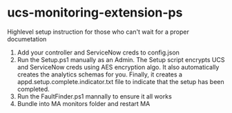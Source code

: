 # ucs-monitoring-extension-ps
 
Highlevel setup instruction for those who can't wait for a proper documetation 

1. Add your controller and ServiceNow creds to config.json 
2. Run the Setup.ps1 manually as an Admin. The Setup script encrypts UCS and ServiceNow creds using AES encryption algo. It also automatically creates the analytics schemas for you. Finally, it creates a appd.setup.complete.indicator.txt file to indicate that the setup has been completed. 
3. Run the FaultFinder.ps1 mannally to ensure it all works 
4. Bundle into MA monitors folder and restart MA 
